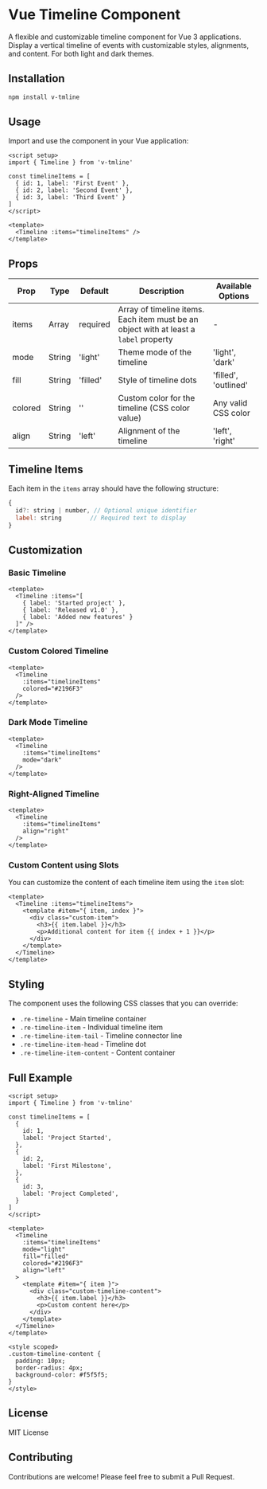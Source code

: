 # Vue Timeline Component

A flexible and customizable timeline component for Vue 3 applications. Display a vertical timeline of events with customizable styles, alignments, and content. For both light and dark themes.

## Installation

```bash
npm install v-tmline
```

## Usage

Import and use the component in your Vue application:

```vue
<script setup>
import { Timeline } from 'v-tmline'

const timelineItems = [
  { id: 1, label: 'First Event' },
  { id: 2, label: 'Second Event' },
  { id: 3, label: 'Third Event' }
]
</script>

<template>
  <Timeline :items="timelineItems" />
</template>
```

## Props

| Prop | Type | Default | Description | Available Options |
|------|------|---------|-------------|-------------------|
| items | Array | required | Array of timeline items. Each item must be an object with at least a `label` property | - |
| mode | String | 'light' | Theme mode of the timeline | 'light', 'dark' |
| fill | String | 'filled' | Style of timeline dots | 'filled', 'outlined' |
| colored | String | '' | Custom color for the timeline (CSS color value) | Any valid CSS color |
| align | String | 'left' | Alignment of the timeline | 'left', 'right' |

## Timeline Items

Each item in the `items` array should have the following structure:

```javascript
{
  id?: string | number, // Optional unique identifier
  label: string        // Required text to display
}
```

## Customization

### Basic Timeline

```vue
<template>
  <Timeline :items="[
    { label: 'Started project' },
    { label: 'Released v1.0' },
    { label: 'Added new features' }
  ]" />
</template>
```

### Custom Colored Timeline

```vue
<template>
  <Timeline
    :items="timelineItems"
    colored="#2196F3"
  />
</template>
```

### Dark Mode Timeline

```vue
<template>
  <Timeline
    :items="timelineItems"
    mode="dark"
  />
</template>
```

### Right-Aligned Timeline

```vue
<template>
  <Timeline
    :items="timelineItems"
    align="right"
  />
</template>
```

### Custom Content using Slots

You can customize the content of each timeline item using the `item` slot:

```vue
<template>
  <Timeline :items="timelineItems">
    <template #item="{ item, index }">
      <div class="custom-item">
        <h3>{{ item.label }}</h3>
        <p>Additional content for item {{ index + 1 }}</p>
      </div>
    </template>
  </Timeline>
</template>
```

## Styling

The component uses the following CSS classes that you can override:

- `.re-timeline` - Main timeline container
- `.re-timeline-item` - Individual timeline item
- `.re-timeline-item-tail` - Timeline connector line
- `.re-timeline-item-head` - Timeline dot
- `.re-timeline-item-content` - Content container

## Full Example

```vue
<script setup>
import { Timeline } from 'v-tmline'

const timelineItems = [
  {
    id: 1,
    label: 'Project Started',
  },
  {
    id: 2,
    label: 'First Milestone',
  },
  {
    id: 3,
    label: 'Project Completed',
  }
]
</script>

<template>
  <Timeline
    :items="timelineItems"
    mode="light"
    fill="filled"
    colored="#2196F3"
    align="left"
  >
    <template #item="{ item }">
      <div class="custom-timeline-content">
        <h3>{{ item.label }}</h3>
        <p>Custom content here</p>
      </div>
    </template>
  </Timeline>
</template>

<style scoped>
.custom-timeline-content {
  padding: 10px;
  border-radius: 4px;
  background-color: #f5f5f5;
}
</style>
```

## License

MIT License

## Contributing

Contributions are welcome! Please feel free to submit a Pull Request.
